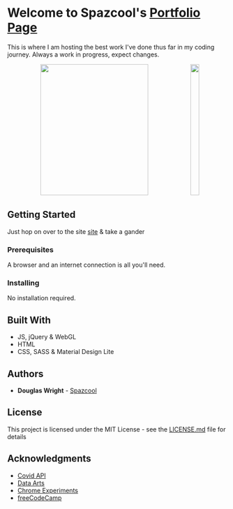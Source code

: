 # Welcome to Spazcool's [Portfolio Page](http://www.spazcool.com/)

This is where I am hosting the best work I've done thus far in my coding journey. Always a work in progress, expect changes.

<p align="center">
   <img width="70%" height="300vh" src="/imgs/desktop.gif">
   <img width="20%" height="300vh" src="/imgs/mobile.gif">
</p>

## Getting Started

Just hop on over to the site [site](http://www.spazcool.com/nasa-quiz) & take a gander

### Prerequisites

A browser and an internet connection is all you'll need.

### Installing

No installation required.

## Built With

* JS, jQuery & WebGL
* HTML
* CSS, SASS & Material Design Lite

## Authors

* **Douglas Wright** - [Spazcool](https://github.com/Spazcool)

## License

This project is licensed under the MIT License - see the [LICENSE.md](LICENSE.md) file for details

## Acknowledgments

* [Covid API](https://covid-api.com)
* [Data Arts](https://github.com/dataarts/webgl-globe)
* [Chrome Experiments](http://www.chromeexperiments.com/globe)
* [freeCodeCamp](https://www.freecodecamp.com/)

